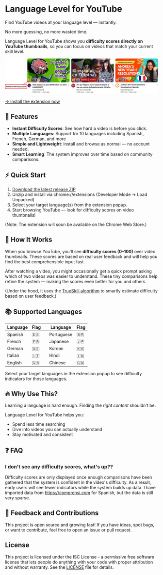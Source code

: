 # Language Level for YouTube

Find YouTube videos at your language level — instantly.

No more guessing, no more wasted time.

Language Level for YouTube shows you **difficulty scores directly on YouTube thumbnails**, so you can focus on videos that match your current skill level.

![Difficulty scores on YouTube thumbnails](/docs/images/difficulty-indicators-preview.png)

[→ Install the extension now](https://github.com/PaulBarnesUK/youtube-language-level/releases/latest)

## 🚀 Features

- **Instant Difficulty Scores**: See how hard a video is before you click.
- **Multiple Languages**: Support for 10 languages including Spanish, French, German, and more
- **Simple and Lightweight**: Install and browse as normal — no account needed.
- **Smart Learning**: The system improves over time based on community comparisons.

## ⚡ Quick Start

1. [Download the latest release ZIP](https://github.com/PaulBarnesUK/youtube-language-level/releases/download/v0.1.1/youtube-language-level-v0.1.1.zip)
2. Unzip and install via chrome://extensions (Developer Mode → Load Unpacked)
3. Select your target language(s) from the extension popup.
4. Start browsing YouTube — look for difficulty scores on video thumbnails!

(Note: The extension will soon be available on the Chrome Web Store.)

## 🎯 How It Works

When you browse YouTube, you'll see **difficulty scores (0–100)** over video thumbnails.
These scores are based on real user feedback and will help you find the best comprehensible input fast.

After watching a video, you might occasionally get a quick prompt asking which of two videos was easier to understand. These tiny comparisons help refine the system — making the scores even better for you and others.

(Under the hood, it uses the [TrueSkill algorithm](https://en.wikipedia.org/wiki/TrueSkill) to smartly estimate difficulty based on user feedback.)

## 📚 Supported Languages

| Language | Flag |     | Language   | Flag |
| -------- | ---- | --- | ---------- | ---- |
| Spanish  | 🇪🇸   |     | Portuguese | 🇧🇷   |
| French   | 🇫🇷   |     | Japanese   | 🇯🇵   |
| German   | 🇩🇪   |     | Korean     | 🇰🇷   |
| Italian  | 🇮🇹   |     | Hindi      | 🇮🇳   |
| English  | 🇬🇧   |     | Chinese    | 🇨🇳   |

Select your target languages in the extension popup to see difficulty indicators for those languages.

## 🔥 Why Use This?

Learning a language is hard enough.
Finding the _right content_ shouldn't be.

Language Level for YouTube helps you:

- Spend less time searching
- Dive into videos you can actually understand
- Stay motivated and consistent

## ❓ FAQ

### I don't see any difficulty scores, what's up??

Difficulty scores are only displayed once enough comparisons have been gathered that the system is confident in the video's difficulty. As a result, early users will see fewer indicators while the system builds up data. I have imported data from <https://comprensi.com> for Spanish, but the data is still very sparse.

## 💬 Feedback and Contributions

This project is open source and growing fast!
If you have ideas, spot bugs, or want to contribute, feel free to open an issue or pull request.

## License

This project is licensed under the ISC License - a permissive free software license that lets people do anything with your code with proper attribution and without warranty. See the [LICENSE](LICENSE) file for details.
